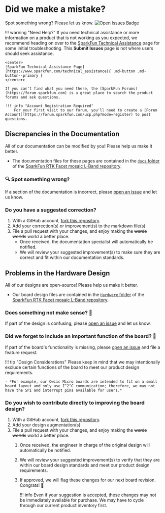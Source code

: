 # Did we make a mistake?

Spot something wrong? Please let us know. [![Open Issues Badge](https://img.shields.io/github/issues/sparkfun/SparkFun_RTK_Facet_mosaic.svg)](https://github.com/sparkfun/SparkFun_RTK_Facet_mosaic/issues "Issues")

<!-- Technical Assistance Box -->
!!! warning "Need Help?"
	If you need technical assistance or more information on a product that is not working as you expected, we recommend heading on over to the [SparkFun Technical Assistance](https://www.sparkfun.com/technical_assistance) page for some initial troubleshooting. This **Submit Issues** page is not where users should seek assistance.

	<center>
	[SparkFun Technical Assistance Page](https://www.sparkfun.com/technical_assistance){ .md-button .md-button--primary }
	</center>

	If you can't find what you need there, the [SparkFun Forums](https://forum.sparkfun.com) is a great place to search the product forums and ask questions.

	!!! info "Account Registration Required"
		For your first visit to our forum, you'll need to create a [Forum Account](https://forum.sparkfun.com/ucp.php?mode=register) to post questions.


## Discrepancies in the Documentation

All of our documentation can be modified by you! Please help us make it better.

- The documentation files for these pages are contained in the [`docs` folder](https://github.com/sparkfun/SparkFun_RTK_Facet_mosaic/tree/main/docs) of the [SparkFun RTK Facet mosaic L-Band repository](https://github.com/sparkfun/SparkFun_RTK_Facet_mosaic).

### 🔍 Spot something wrong?

If a section of the documentation is incorrect, please [open an issue](https://github.com/sparkfun/SparkFun_RTK_Facet_mosaic/issues) and let us know.

### Do you have a suggested correction?

1. With a GitHub account, [fork this repository](https://github.com/sparkfun/SparkFun_RTK_Facet_mosaic/fork).
2. Add your correction(s) or improvement(s) to the markdown file(s)
3. File a pull request with your changes, and enjoy making the ~~words~~ ~~worlds~~ world a better place.
	- Once received, the documentation specialist will automatically be notified.
	- We will review your suggested improvement(s) to make sure they are correct and fit within our documentation standards.

## Problems in the Hardware Design

All of our designs are open-source! Please help us make it better.

- Our board design files are contained in the [`Hardware` folder](https://github.com/sparkfun/SparkFun_RTK_Facet_mosaic/tree/main/Hardware) of the [SparkFun RTK Facet mosaic L-Band repository](https://github.com/sparkfun/SparkFun_RTK_Facet_mosaic).

### Does something not make sense? 🤔

If part of the design is confusing, please [open an issue](https://github.com/sparkfun/SparkFun_RTK_Facet_mosaic/issues) and let us know.

### Did we forget to include an important function of the board? 🤦

If part of the board's functionality is missing, please [open an issue](https://github.com/sparkfun/SparkFun_RTK_Facet_mosaic/issues) and file a feature request.

!!! tip "Design Considerations"
	Please keep in mind that we may intentionally exclude certain functions of the board to meet our product design requirements.

	- *For example, our Qwiic Micro boards are intended to fit on a small board layout and only use I^2^C communication; therefore, we may not have the SPI and interrupt pins available for users.*


### Do you wish to contribute directly to improving the board design?

1. With a GitHub account, [fork this repository](https://github.com/sparkfun/SparkFun_RTK_Facet_mosaic/fork).
2. Add your design augmentation(s)
3. File a pull request with your changes, and enjoy making the ~~words~~ ~~worlds~~ world a better place.
	1. Once received, the engineer in charge of the original design will automatically be notified.
	2. We will review your suggested improvement(s) to verify that they are within our board design standards and meet our product design requirements.
	3. If approved, we will flag these changes for our next board revision. Congrats! 🍻

		!!! info
			Even if your suggestion is accepted, these changes may not be immediately available for purchase. We may have to cycle through our current product inventory first.